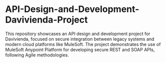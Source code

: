 # API-Design-and-Development-Davivienda-Project
This repository showcases an API design and development project for Davivienda, focused on secure integration between legacy systems and modern cloud platforms like MuleSoft. The project demonstrates the use of MuleSoft Anypoint Platform for developing secure REST and SOAP APIs, following Agile methodologies.
